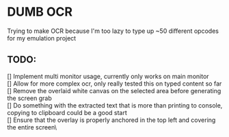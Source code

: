 # DUMB OCR

Trying to make OCR because I'm too lazy to type up ~50 different opcodes for my emulation project

## TODO:

[] Implement multi monitor usage, currently only works on main monitor\
[] Allow for more complex ocr, only really tested this on typed content so far\
[] Remove the overlaid white canvas on the selected area before generating the screen grab\
[] Do something with the extracted text that is more than printing to console, copying to clipboard could be a good start\
[] Ensure that the overlay is properly anchored in the top left and covering the entire screen\


